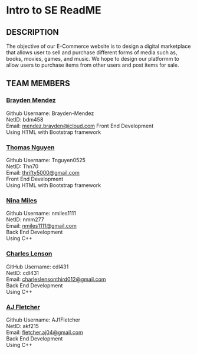 # **Intro to SE ReadME**

## DESCRIPTION
The objective of our E-Commerce website is to design a digital marketplace that allows user to sell and purchase different forms of media such as, books, movies, games, and music. We hope to design our platformm to allow users to purchase items from other users and post items for sale.

## TEAM MEMBERS
### <ins>Brayden Mendez</ins> 
Github Username: Brayden-Mendez  
NetID: bdm458  
Email: mendez.brayden@icloud.com
Front End Development  
Using HTML with Bootstrap framework

### <ins>Thomas Nguyen</ins>
Github Username: Tnguyen0525  
NetID: Thn70    
Email: thrifty5000@gmail.com  
Front End Development  
Using HTML with Bootstrap framework


### <ins>Nina Miles</ins>
Github Username: nmiles1111  
NetID: nmm277    
Email: nmiles1111@gmail.com  
Back End Development  
Using C++


### <ins>Charles Lenson</ins>
GitHub Username: cdl431  
NetID: cdl431   
Email: charleslensonthird012@gmail.com  
Back End Development  
Using C++


### <ins>AJ Fletcher
Github Username: AJ1Fletcher  
NetID: akf215  
Email: fletcher.aj04@gmail.com  
Back End Development  
Using C++  

